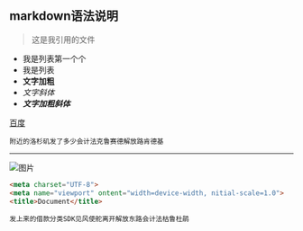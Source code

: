 ## markdown语法说明

> 这是我引用的文件

* 我是列表第一个个
* 我是列表
* **文字加粗**
* *文字斜体*
* ***文字加粗斜体***

[百度](http://www.baidu.com)

    附近的洛杉矶发了多少会计法克鲁赛德解放路肯德基

***

![图片](https://www.baidu.com/img/flexible/logo/pc/result.png)

```html   
<meta charset="UTF-8">
<meta name="viewport" ontent="width=device-width, nitial-scale=1.0">
<title>Document</title>
```
    发上来的借款分类SDK见风使舵离开解放东路会计法枯鲁杜鹃
